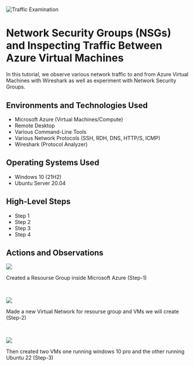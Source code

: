 # <p align="center">
<img src="https://i.imgur.com/Ua7udoS.png" alt="Traffic Examination"/>
</p>

<h1>Network Security Groups (NSGs) and Inspecting Traffic Between Azure Virtual Machines</h1>
In this tutorial, we observe various network traffic to and from Azure Virtual Machines with Wireshark as well as experiment with Network Security Groups. <br />



<h2>Environments and Technologies Used</h2>

- Microsoft Azure (Virtual Machines/Compute)
- Remote Desktop
- Various Command-Line Tools
- Various Network Protocols (SSH, RDH, DNS, HTTP/S, ICMP)
- Wireshark (Protocol Analyzer)

<h2>Operating Systems Used </h2>

- Windows 10 (21H2)
- Ubuntu Server 20.04

<h2>High-Level Steps</h2>

- Step 1
- Step 2
- Step 3
- Step 4

<h2>Actions and Observations</h2>

<p>
<img src="https://i.imgur.com/6KPh73h.png"
</p>
<p>
Created a Resourse Group inside Microsoft Azure (Step-1)
</p>
<br />

<p>
<img src="https://i.imgur.com/DKO8aDN.png"
</p>
<p>
Made a new Virtual Network for resourse group and VMs we will create (Step-2)
</p>
<br />

<p>
<img src="https://i.imgur.com/97BM2yE.png"
</p>
<p>
Then created two VMs one running windows 10 pro and the other running Ubuntu 22 (Step-3)
</p>
<br />
